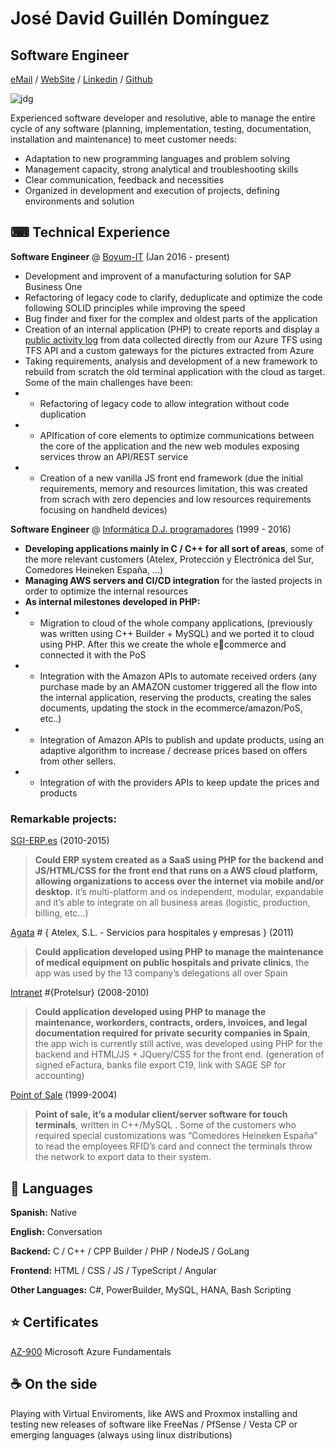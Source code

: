 # José David Guillén Domínguez
## Software Engineer
[eMail](mailto://jd@infdj.com) / [WebSite](https://jd.infdj.com) / [Linkedin](https://www.linkedin.com/in/jos%C3%A9-david-guill%C3%A9n-dom%C3%ADnguez-742151a7/) / [Github](https://git.infdj.com)

![jdg](https://git.infdj.com/avatars/f563d8630a2d09c7d6548d7964bf9ccf?size=96)

Experienced software developer and resolutive, able to manage the entire cycle of any software (planning, implementation, testing, documentation, installation and maintenance) to meet customer needs:

* Adaptation to new programming languages and problem solving
* Management capacity, strong analytical and troubleshooting skills
* Clear communication, feedback and necessities
* Organized in development and execution of projects, defining environments and solution

## ⌨ Technical Experience

**Software Engineer** @ [Boyum-IT](https://www.boyum-it.com) (Jan 2016 - present)

* Development and improvent of a manufacturing solution for SAP Business One
* Refactoring of legacy code to clarify, deduplicate and optimize the code following SOLID principles while improving the speed
* Bug finder and fixer for the complex and oldest parts of the application
* Creation of an internal application (PHP) to create reports and display a [public activity log](https://www.beascloud.com/beasweb/tfsActivityLog.php) from data collected directly from our Azure TFS using TFS API and a custom gateways for the pictures extracted from Azure
* Taking requirements, analysis and development of a new framework to rebuild from scratch the old terminal application with the cloud as target. Some of the main challenges have been:
* * Refactoring of legacy code to allow integration without code duplication
* * APIfication of core elements to optimize communications between the core of the application and the new web modules exposing services throw an API/REST service
* * Creation of a new vanilla JS front end framework (due the initial requirements, memory and resources limitation, this was created from scrach with zero depencies and low resources requirements focusing on handheld devices)

**Software Engineer** @ [Informática D.J. programadores](https://www.infdj.com) (1999 - 2016)

* **Developing applications mainly in C / C++ for all sort of areas**, some of the more relevant customers (Atelex, Protección y Electrónica del Sur, Comedores Heineken España, …)
* **Managing AWS servers and CI/CD integration** for the lasted projects in order to optimize the internal resources
* **As internal milestones developed in PHP:**
* * Migration to cloud of the whole company applications, (previously was written using C++ Builder + MySQL) and we ported it to cloud using PHP. After this we create the whole ecommerce and connected it with the PoS
* * Integration with the Amazon APIs to automate received orders (any purchase made by an AMAZON customer triggered all the flow into the internal application, reserving the products, creating the sales documents, updating the stock in the ecommerce/amazon/PoS, etc..)
* * Integration of Amazon APIs to publish and update products, using an adaptive algorithm to increase / decrease prices based on offers from other sellers.
* * Integration of with the providers APIs to keep update the prices and products

### Remarkable projects:

[SGI-ERP.es](https://app.sgi-erp.es) (2010-2015)
> **Could ERP system created as a SaaS using PHP for the backend and JS/HTML/CSS for the front end that runs on a AWS cloud platform, allowing organizations to access over the internet via mobile and/or desktop.** it’s multi-platform and os independent, modular, expandable and it’s able to integrate on all business areas (logistic, production, billing, etc...)


[Agata](https://agata.atelex.com) # { Atelex, S.L. - Servicios para hospitales y empresas } (2011)
> **Could application developed using PHP to manage the maintenance of medical equipment on public hospitals and private clinics**, the app was used by the 13 company’s delegations all over Spain


[Intranet](http://www.protelsur.com) #{Protelsur} (2008-2010)
> **Could application developed using PHP to manage the maintenance, workorders, contracts, orders, invoices, and legal documentation required for private security companies in Spain**, the app wich is currently still active, was developed using PHP for the backend and HTML/JS + JQuery/CSS for the front end. (generation of signed eFactura, banks file export C19, link with SAGE SP for accounting)


[Point of Sale](http://) (1999-2004) 
> **Point of sale, it’s a modular client/server software for touch terminals**, written in C++/MySQL . Some of the customers who required special customizations was “Comedores Heineken España” to read the employees RFID’s card and connect the terminals throw the network to export data to their system.


## 💬 Languages
**Spanish:** Native

**English:** Conversation


**Backend:** C / C++ / CPP Builder / PHP / NodeJS / GoLang

**Frontend:** HTML / CSS / JS / TypeScript / Angular

**Other Languages:** C#, PowerBuilder, MySQL, HANA, Bash Scripting


## ⭐ Certificates
[AZ-900](https://c.infdj.com/s/mLwii3eyTYN5Qx6) Microsoft Azure Fundamentals

## ☕ On the side
Playing with Virtual Enviroments, like AWS and Proxmox installing and testing new releases of software like FreeNas / PfSense / Vesta CP or emerging languages (always using linux distributions)


